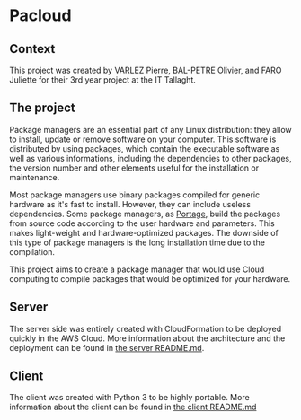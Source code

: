 # Pacloud

## Context

This project was created by VARLEZ Pierre, BAL-PETRE Olivier, and FARO Juliette for their 3rd year project at the IT Tallaght.

## The project

Package managers are an essential part of any Linux distribution: they allow to install, update or remove software on your computer. This software is distributed by using packages, which contain the executable software as well as various informations, including the dependencies to other packages, the version number and other elements useful for the installation or maintenance.  

Most package managers use binary packages compiled for generic hardware as it's fast to install. However, they can include useless dependencies. Some package managers, as [Portage](https://wiki.gentoo.org/wiki/Portage), build the packages from source code according to the user hardware and parameters. This makes light-weight and hardware-optimized packages. The downside of this type of package managers is the long installation time due to the compilation.  

This project aims to create a package manager that would use Cloud computing to compile packages that would be optimized for your hardware.

## Server

The server side was entirely created with CloudFormation to be deployed quickly in the AWS Cloud. More information about the architecture and the deployment can be found in [the server README.md](./AWS).

## Client

The client was created with Python 3 to be highly portable. More information about the client can be found in [the client README.md](./pacloud)

